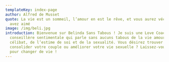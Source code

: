 ```yaml
---
templateKey: index-page
author: Alfred de Musset
quote: La vie est un sommeil, l’amour en est le rêve, et vous aurez vécu si vous
  avez aimé
image: /img/beli.jpg
introduction: Bienvenue sur Belinda Sans Tabous ! Je suis une Love Coach et
  conseillère sentimentale qui parle sans aucuns tabous de la vie amoureuse, du
  célibat, de l’estime de soi et de la sexualité. Vous désirez trouver l’amour,
  consolider votre couple ou améliorer votre vie sexuelle ? Laissez-vous guider
  pour changer de vie !
---
```

